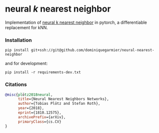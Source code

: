 # neural $k$ nearest neighbor

Implementation of [neural k nearest neighbor](https://arxiv.org/abs/1810.12575) in pytorch, a differentiable replacement for kNN.

### Installation

```
pip install git+ssh://git@github.com/dominiquegarmier/neural-nearest-neighbor
```

and for development:

```
pip install -r requirements-dev.txt
```

### Citations

```bibtex
@misc{plötz2018neural,
      title={Neural Nearest Neighbors Networks},
      author={Tobias Plötz and Stefan Roth},
      year={2018},
      eprint={1810.12575},
      archivePrefix={arXiv},
      primaryClass={cs.CV}
}
```
